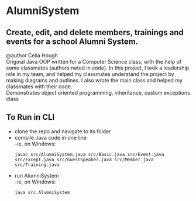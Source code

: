 # AlumniSystem
## Create, edit, and delete members, trainings and events for a school Alumni System.
@author Celia Hough<br>
Original Java OOP written for a Computer Science class, with the help of some classmates (authors noted in code).  In this project, I took a leadership role in my team, and helped my classmates understand the project by making diagrams and outlines.  I also wrote the main class and helped my classmates with their code.
<br>
Demonstrates object oriented programming, inheritance, custom exceptions class
## To Run in CLI
- clone the repo and navigate to its folder
- compile Java code in one line<br>
  -ie, on Windows:
  ```
  javac src/AlumniSystem.java src/Basic.java src/Event.java src/Except.java src/GuestSpeaker.java src/Member.java src/Training.java
  ```
- run AlumniSystem<br>
  -ie, on Windows:
  ```
  java src.AlumniSystem
  ```
